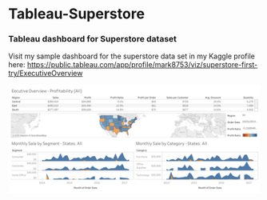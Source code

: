 # Tableau-Superstore
### Tableau dashboard for Superstore dataset

Visit my sample dashboard for the superstore data set in my Kaggle profile here: https://public.tableau.com/app/profile/mark8753/viz/superstore-first-try/ExecutiveOverview


![375CCFBB-71E5-4040-AE2E-A79D9FD04E6E](https://raw.githubusercontent.com/callmarkforIT/Tableau-Superstore/main/Superstore%20-%20Executive%20Overview.png)
